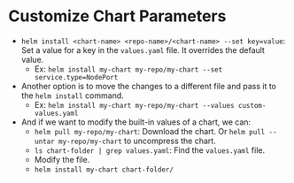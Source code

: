 # Customize Chart Parameters

- `helm install <chart-name> <repo-name>/<chart-name> --set key=value`: Set a value for a key in the `values.yaml` file. It overrides the default value.
  - Ex: `helm install my-chart my-repo/my-chart --set service.type=NodePort`
- Another option is to move the changes to a different file and pass it to the `helm install` command.
  - Ex: `helm install my-chart my-repo/my-chart --values custom-values.yaml`
- And if we want to modify the built-in values of a chart, we can:
  - `helm pull my-repo/my-chart`: Download the chart. Or `helm pull --untar my-repo/my-chart` to uncompress the chart.
  - `ls chart-folder | grep values.yaml`: Find the `values.yaml` file.
  - Modify the file.
  - `helm install my-chart chart-folder/`
